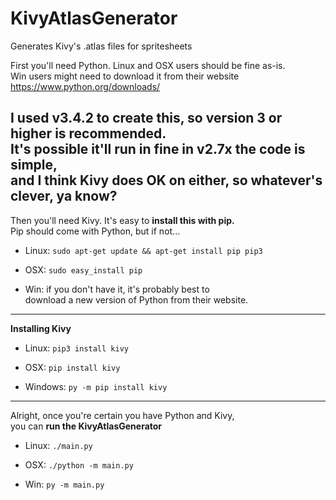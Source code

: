 # KivyAtlasGenerator  
Generates Kivy's .atlas files for spritesheets  

First you'll need Python.  Linux and OSX users should be fine as-is.  
Win users might need to download it from their website  
https://www.python.org/downloads/  

I used v3.4.2 to create this, so version 3 or higher is recommended.  
It's possible it'll run in fine in v2.7x  the code is simple,  
and I think Kivy does OK on either, so whatever's clever, ya know?  
------

Then you'll need Kivy.  It's easy to **install this with pip.**  
Pip should come with Python, but if not...

- Linux:
`sudo apt-get update && apt-get install pip pip3`

- OSX:
`sudo easy_install pip`

- Win:
if you don't have it, it's probably best to  
download a new version of Python from their website.  


------
**Installing Kivy**

- Linux:
`pip3 install kivy`

- OSX:
`pip install kivy`

- Windows:
`py -m pip install kivy`

------

Alright, once you're certain you have Python and Kivy,  
you can **run the KivyAtlasGenerator**  

- Linux:
`./main.py`

- OSX:
`./python -m main.py`

- Win:
`py -m main.py`
